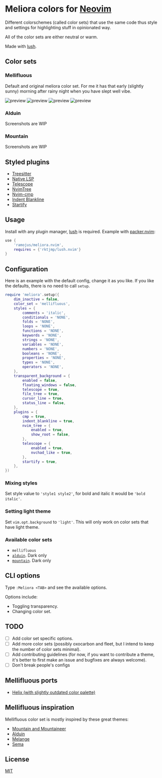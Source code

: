 # Meliora colors for [Neovim](https://github.com/neovim/neovim)
Different colorschemes (called color sets) that use the same code thus style and settings for highlighting stuff in opinionated way.

All of the color sets are either neutral or warm.

Made with [lush](https://github.com/rktjmp/lush.nvim).

## Color sets
### Mellifluous
Default and original meliora color set. For me it has that early (slightly sunny) morning after rainy night when you have slept well vibe.

![preview](assets/code.png)
![preview](assets/telescope.png)
![preview](assets/startify.png)
![preview](assets/light_code.png)

### Alduin
Screenshots are WIP

### Mountain
Screenshots are WIP

## Styled plugins
- [Treesitter](https://github.com/nvim-treesitter/nvim-treesitter)
- [Native LSP](https://github.com/neovim/nvim-lspconfig)
- [Telescope](https://github.com/nvim-telescope/telescope.nvim)
- [NvimTree](https://github.com/kyazdani42/nvim-tree.lua)
- [Nvim-cmp](https://github.com/hrsh7th/nvim-cmp)
- [Indent Blankline](https://github.com/lukas-reineke/indent-blankline.nvim)
- [Startify](https://github.com/mhinz/vim-startify)

## Usage
Install with any plugin manager, [lush](https://github.com/rktjmp/lush.nvim) is required.
Example with [packer.nvim](https://github.com/wbthomason/packer.nvim):
```lua
use {
    'ramojus/meliora.nvim',
    requires = {'rktjmp/lush.nvim'}
}
```

## Configuration
Here is an example with the default config, change it as you like. If you like the defaults, there is no need to call `setup`.

```lua
require 'meliora'.setup({
    dim_inactive = false,
    color_set = 'mellifluous',
    styles = {
        comments = 'italic',
        conditionals = 'NONE',
        folds = 'NONE',
        loops = 'NONE',
        functions = 'NONE',
        keywords = 'NONE',
        strings = 'NONE',
        variables = 'NONE',
        numbers = 'NONE',
        booleans = 'NONE',
        properties = 'NONE',
        types = 'NONE',
        operators = 'NONE',
    },
    transparent_background = {
        enabled = false,
        floating_windows = false,
        telescope = true,
        file_tree = true,
        cursor_line = true,
        status_line = false,
    },
    plugins = {
        cmp = true,
        indent_blankline = true,
        nvim_tree = {
            enabled = true,
            show_root = false,
        },
        telescope = {
            enabled = true,
            nvchad_like = true,
        },
        startify = true,
    },
})
```

### Mixing styles
Set style value to `'style1 style2'`, for bold and italic it would be `'bold italic'`.

### Setting light theme
Set `vim.opt.background` to `'light'`. This will only work on color sets that have light theme.

### Available color sets
- `mellifluous`
- [`alduin`](https://github.com/alessandroyorba/alduin). Dark only
- [`mountain`](https://github.com/mountain-theme/mountain). Dark only 

## CLI options
Type `:Meliora <TAB>` and see the available options.

Options include:
- Toggling transparency.
- Changing color set.

## TODO
- [ ] Add color set specific options.
- [ ] Add more color sets (possibly oxocarbon and fleet, but I intend to keep the number of color sets minimal).
- [ ] Add contributing guidelines (for now, if you want to contribute a theme, it's better to first make an issue and bugfixes are always welcome).
- [ ] Don't break people's configs

## Mellifluous ports
- [Helix (with slightly outdated color palette)](https://github.com/helix-editor/helix/wiki/Themes#meliora)

## Mellifluous inspiration
Mellifluous color set is mostly inspired by these great themes:
- [Mountain and Mountaineer](https://github.com/mountain-theme/mountain)
- [Alduin](https://github.com/alessandroyorba/alduin)
- [Melange](https://github.com/savq/melange)
- [Sema](https://github.com/arzg/sema)

## License
[MIT](./LICENSE)
